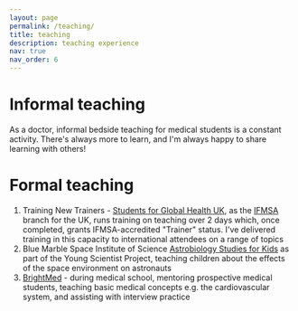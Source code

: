 ```yaml
---
layout: page
permalink: /teaching/
title: teaching
description: teaching experience
nav: true
nav_order: 6
---
```


# Informal teaching

As a doctor, informal bedside teaching for medical students is a constant activity. There's always more to learn, and I'm always happy to share learning with others!

# Formal teaching

1. Training New Trainers - [Students for Global Health UK](https://studentsforglobalhealth.org/), as the [IFMSA](https://ifmsa.org/) branch for the UK, runs training on teaching over 2 days which, once completed, grants IFMSA-accredited "Trainer" status. I've delivered training in this capacity to international attendees on a range of topics
2. Blue Marble Space Institute of Science [Astrobiology Studies for Kids](https://ui.adsabs.harvard.edu/abs/2021AGUFMED14A..09B/abstract) as part of the Young Scientist Project, teaching children about the effects of the space environment on astronauts
3. [BrightMed](https://www.bsms.ac.uk/about/info-for-schools-teachers-parents/widening-participation-to-medicine.aspx) - during medical school, mentoring prospective medical students, teaching basic medical concepts e.g. the cardiovascular system, and assisting with interview practice 

